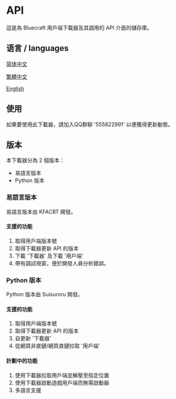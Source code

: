 # API

這是為 Bluecraft 用戶端下載器及其調用的 API 介面的儲存庫。

## 语言 / languages

[简体中文](https://Bluecraft-Server.github.io/multi-languages/zh_hans.)

[繁體中文](https://Bluecraft-Server.github.io/multi-languages/zh_hant.md)

[English](https://Bluecraft-Server.github.io/multi-languages/en.md)

## 使用

如果要使用此下載器，請加入QQ群聊 '555822991' 以便獲得更新動態。

## 版本

本下載器分為 2 個版本：
 - 易語言版本
 - Python 版本

### 易語言版本

易語言版本由 KFACBT 開發。

#### 支援的功能

1. 取得用戶端版本號
2. 取得下載器更新 API 的版本
3. 下載 '下載器' 及下載 '用戶端'
4. 帶有調試視窗，便於開發人員分析錯誤。

### Python 版本

Python 版本由 Suisuroru 開發。

#### 支援的功能

1. 取得用戶端版本號
2. 取得下載器更新 API 的版本
3. 自更新 '下載器'
4. 從網頁非直鏈/網頁直鏈拉取 '用戶端'

#### 計劃中的功能

1. 使用下載器拉取用戶端並解壓至指定位置
2. 使用下載器啟動遊戲用戶端而無需啟動器
3. 多語言支援